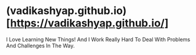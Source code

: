 # (vadikashyap.github.io)[https://vadikashyap.github.io/]
I Love Learning New Things!  And I Work Really Hard To Deal With Problems And Challenges In The Way.
